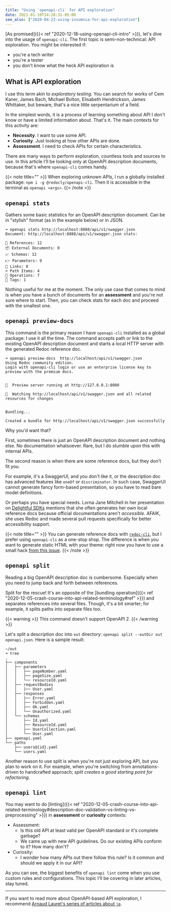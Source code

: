 ```yaml
---
title: "Using `openapi-cli` for API exploration"
date: 2021-01-10T14:28:31-05:00
see_also: ["2020-04-22-using-insomnia-for-api-exploration"]
---
```


[As promised]({{< ref "2020-12-18-using-openapi-cli-intro" >}}), let's dive into the usage of `openapi-cli`. The first topic is semi-non-technical: API exploration. You might be interested if:

- you're a tech writer
- you're a tester
- you don't know what the heck API exploration is


## What is API exploration
I use this term akin to *exploratory testing*. You can search for works of Cem Kaner, James Bach, Michael Bolton, Elisabeth Hendrickson, James Whittaker, but beware, that's a nice little serpentarium of a field.

In the simplest words, it is a process of learning something about API I don't know or have a limited information about. That's it. The main contexts for this activity are:

- **Necessity**. I want to use some API.
- **Curiosity**. Just looking at how other APIs are done.
- **Assessment**. I need to check APIs for certain characteristics.

There are many ways to perform exploration, countless tools and sources to use. In this article I'll be looking only at OpenAPI description documents, because that's where `openapi-cli` comes handy.

{{< note title="" >}}
When exploring unknown APIs, I run a globally installed package: `npm i -g @redocly/openapi-cli`. Then it is accessible in the terminal as `openapi <args>`. 
{{< /note >}}

## `openapi stats`
Gathers some basic statistics for an OpenAPI description document. Can be in "stylish" format (as in the example below) or in JSON.

```
➜ openapi stats http://localhost:8888/api/v1/swagger.json
Document: http://localhost:8888/api/v1/swagger.json stats:

🚗 References: 12 
📦 External Documents: 0 
📈 Schemas: 12 
👉 Parameters: 9 
🔗 Links: 0 
➡️ Path Items: 4 
👷 Operations: 7 
🔖 Tags: 1 
```

Nothing useful for me at the moment. The only use case that comes to mind is when you have a bunch of documents for an **assessment** and you're not sure where to start. Then, you can check stats for each doc and proceed with the smallest one. 

## `openapi preview-docs`
This command is the primary reason I have `openapi-cli` installed as a global package: I use it all the time. The command accepts path or link to the existing OpenAPI description document and starts a local HTTP server with the generated Redoc reference doc.

```
➜ openapi preview-docs  http://localhost/api/v1/swagger.json
Using Redoc community edition.
Login with openapi-cli login or use an enterprise license key to preview with the premium docs.


🔎  Preview server running at http://127.0.0.1:8080

👀  Watching http://localhost/api/v1/swagger.json and all related resources for changes


Bundling...

Created a bundle for http://localhost/api/v1/swagger.json successfully
```

Why you'd want that?

First, sometimes there is just an OpenAPI description document and nothing else. No documentation whatsoever. Rare, but I do stumble upon this with internal APIs.

The second reason is when there are some reference docs, but they don't fit you. 

For example, it's a SwaggerUI, and you don't like it, or the description doc has advanced features like `oneOf` or `discriminator`. In such case, SwaggerUI cannot generate fancy form-based presentation, so you have to read bare model definitions.

Or perhaps you have special needs. Lorna Jane Mitchell in her presentation on [Delightful SDKs](https://lornajane.net/resource/delightful-sdks-with-openapi) mentions that she often generates her own local reference docs because official documentations aren't *accessible*. AFAIK, she uses Redoc and made several pull requests specifically for better accessibility support.


{{< note title="" >}}
You can generate reference docs with [`redoc-cli`](https://www.npmjs.com/package/redoc-cli), but I prefer using `openapi-cli` as a one-stop shop. The difference is when you want to generate static HTML with your theme: right now you have to use a small hack [from this issue](https://github.com/Redocly/openapi-cli/issues/133).
{{< /note >}}

## `openapi split`
Reading a big OpenAPI description doc is cumbersome. Especially when you need to jump back and forth between references.

Split for the rescue! It's an opposite of the [bundling operation]({{< ref "2020-12-05-crash-course-into-api-related-terminology#ref" >}}) and separates references into several files. Though, it's a bit smarter; for example, it splits paths into separate files too. 


{{< warning >}}
This command doesn't support OpenAPI 2.
{{< /warning >}}

Let's split a description doc into `out` directory: `openapi split --outDir out openapi.json`. Here is a sample result:

```
~/out 
➜ tree
.
├── components
│   ├── parameters
│   │   ├── pageNumber.yaml
│   │   ├── pageSize.yaml
│   │   └── resourceId.yaml
│   ├── requestBodies
│   │   ├── User.yaml
│   ├── responses
│   │   ├── Error.yaml
│   │   ├── Forbidden.yaml
│   │   ├── Ok.yaml
│   │   └── Unauthorized.yaml
│   └── schemas
│       ├── Id.yaml
│       ├── ResourceId.yaml
│       ├── UserCollection.yaml
│       └── User.yaml
├── openapi.yaml
└── paths
    ├── users@{id}.yaml
    └── users.yaml
```

Another reason to use split is when you're not just exploring API, but you plan to work on it. For example, when you're switching from annotations-driven to handcrafted approach; *split creates a good starting point for refactoring*.

## `openapi lint`
You may want to do [linting]({{< ref "2020-12-05-crash-course-into-api-related-terminology#description-doc-validation-vs-linting-vs-preprocessing" >}}) in **assessment** or **curiosity** contexts:

- Assessment:
    - Is this old API at least valid per OpenAPI standard or it's complete garbage?
    - We came up with new API guidelines. Do our existing APIs conform to it? How many don't?
- Curiosity:
  - I wonder how many APIs out there follow this rule? Is it common and should we apply it in our API?


As you can see, the biggest benefits of `openapi lint` come when you use custom rules and configurations. This topic I'll be covering in later articles, stay tuned.

---

If you want to read more about OpenAPI-based API exploration, I recommend [Arnaud Lauret's series of articles about `jq`](https://apihandyman.io/api-toolbox-jq-and-openapi-part-1-using-jq-to-extract-data-from-openapi-files/).
